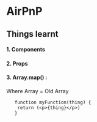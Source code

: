 # AirPnP
## Things learnt

#### 1. Components
#### 2. Props 
#### 3. Array.map() : 
Where Array = Old Array 
```const newArr = numbers.map(
   function myFunction(thing) {
    return (<p>{thing}</p>)
   }
```
